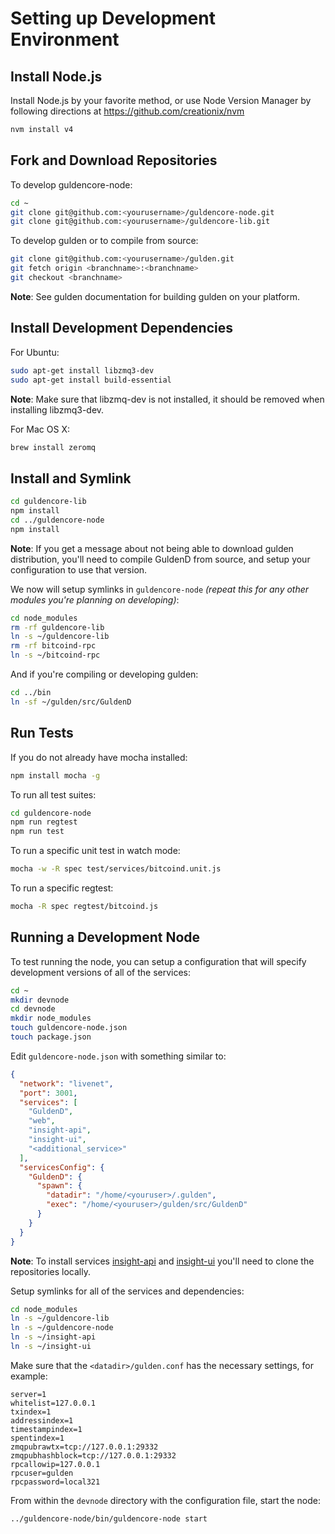 # Setting up Development Environment

## Install Node.js

Install Node.js by your favorite method, or use Node Version Manager by following directions at https://github.com/creationix/nvm

```bash
nvm install v4
```

## Fork and Download Repositories

To develop guldencore-node:

```bash
cd ~
git clone git@github.com:<yourusername>/guldencore-node.git
git clone git@github.com:<yourusername>/guldencore-lib.git
```

To develop gulden or to compile from source:

```bash
git clone git@github.com:<yourusername>/gulden.git
git fetch origin <branchname>:<branchname>
git checkout <branchname>
```
**Note**: See gulden documentation for building gulden on your platform.


## Install Development Dependencies

For Ubuntu:
```bash
sudo apt-get install libzmq3-dev
sudo apt-get install build-essential
```
**Note**: Make sure that libzmq-dev is not installed, it should be removed when installing libzmq3-dev.


For Mac OS X:
```bash
brew install zeromq
```

## Install and Symlink

```bash
cd guldencore-lib
npm install
cd ../guldencore-node
npm install
```
**Note**: If you get a message about not being able to download gulden distribution, you'll need to compile GuldenD from source, and setup your configuration to use that version.


We now will setup symlinks in `guldencore-node` *(repeat this for any other modules you're planning on developing)*:
```bash
cd node_modules
rm -rf guldencore-lib
ln -s ~/guldencore-lib
rm -rf bitcoind-rpc
ln -s ~/bitcoind-rpc
```

And if you're compiling or developing gulden:
```bash
cd ../bin
ln -sf ~/gulden/src/GuldenD
```

## Run Tests

If you do not already have mocha installed:
```bash
npm install mocha -g
```

To run all test suites:
```bash
cd guldencore-node
npm run regtest
npm run test
```

To run a specific unit test in watch mode:
```bash
mocha -w -R spec test/services/bitcoind.unit.js
```

To run a specific regtest:
```bash
mocha -R spec regtest/bitcoind.js
```

## Running a Development Node

To test running the node, you can setup a configuration that will specify development versions of all of the services:

```bash
cd ~
mkdir devnode
cd devnode
mkdir node_modules
touch guldencore-node.json
touch package.json
```

Edit `guldencore-node.json` with something similar to:
```json
{
  "network": "livenet",
  "port": 3001,
  "services": [
    "GuldenD",
    "web",
    "insight-api",
    "insight-ui",
    "<additional_service>"
  ],
  "servicesConfig": {
    "GuldenD": {
      "spawn": {
        "datadir": "/home/<youruser>/.gulden",
        "exec": "/home/<youruser>/gulden/src/GuldenD"
      }
    }
  }
}
```

**Note**: To install services [insight-api](https://github.com/bitpay/insight-api) and [insight-ui](https://github.com/bitpay/insight-ui) you'll need to clone the repositories locally.

Setup symlinks for all of the services and dependencies:

```bash
cd node_modules
ln -s ~/guldencore-lib
ln -s ~/guldencore-node
ln -s ~/insight-api
ln -s ~/insight-ui
```

Make sure that the `<datadir>/gulden.conf` has the necessary settings, for example:
```
server=1
whitelist=127.0.0.1
txindex=1
addressindex=1
timestampindex=1
spentindex=1
zmqpubrawtx=tcp://127.0.0.1:29332
zmqpubhashblock=tcp://127.0.0.1:29332
rpcallowip=127.0.0.1
rpcuser=gulden
rpcpassword=local321
```

From within the `devnode` directory with the configuration file, start the node:
```bash
../guldencore-node/bin/guldencore-node start
```
